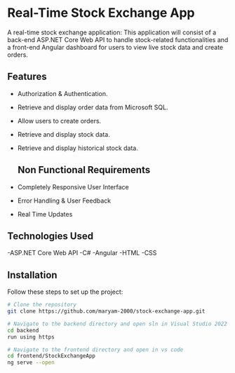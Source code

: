 # Real-Time Stock Exchange App
A real-time stock exchange application: This application will consist of a back-end ASP.NET Core Web API to handle stock-related functionalities and a front-end Angular dashboard for users to view live stock data and create orders.

## Features

- Authorization & Authentication.
- Retrieve and display order data from Microsoft SQL.
- Allow users to create orders.
- Retrieve and display stock data.
- Retrieve and display historical stock data.

  ## Non Functional Requirements

- Completely Responsive User Interface
- Error Handling & User Feedback
- Real Time Updates

## Technologies Used

-ASP.NET Core Web API
-C#
-Angular
-HTML
-CSS

## Installation

Follow these steps to set up the project:

```bash
# Clone the repository
git clone https://github.com/maryam-2000/stock-exchange-app.git

# Navigate to the backend directory and open sln in Visual Studio 2022
cd backend
run using https

# Navigate to the frontend directory and open in vs code
cd frontend/StockExchangeApp
ng serve --open




  
